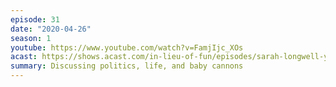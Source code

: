 ```yaml
---
episode: 31
date: "2020-04-26"
season: 1
youtube: https://www.youtube.com/watch?v=FamjIjc_XOs
acast: https://shows.acast.com/in-lieu-of-fun/episodes/sarah-longwell-yascha-mounk-and-baby-cannon-april-24-2020
summary: Discussing politics, life, and baby cannons
---
```

